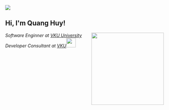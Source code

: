 ![](https://komarev.com/ghpvc/?username=QuangHuy&color=blue)
<h2> Hi, I'm Quang Huy! </h2>
<img align='right' src="https://media.giphy.com/media/ieyl9zmCjO4b4t6qoY/giphy.gif" width="230">
<p><em>Software Enginner at <a href="http://www.unb.br">VKU University</a>
</br>Developer Consultant at <a href="https://www.thoughtworks.com">VKU</a><img src="https://media.giphy.com/media/WUlplcMpOCEmTGBtBW/giphy.gif" width="30"> 
</em></p>
